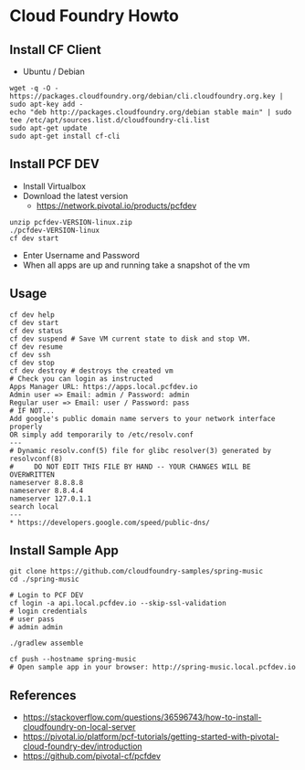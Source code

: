 # Cloud Foundry Howto

## Install CF Client
* Ubuntu / Debian
```
wget -q -O - https://packages.cloudfoundry.org/debian/cli.cloudfoundry.org.key | sudo apt-key add -
echo "deb http://packages.cloudfoundry.org/debian stable main" | sudo tee /etc/apt/sources.list.d/cloudfoundry-cli.list
sudo apt-get update
sudo apt-get install cf-cli
```

## Install PCF DEV
* Install Virtualbox
* Download the latest version
  * https://network.pivotal.io/products/pcfdev
```
unzip pcfdev-VERSION-linux.zip
./pcfdev-VERSION-linux
cf dev start
```
* Enter Username and Password
* When all apps are up and running take a snapshot of the vm 

## Usage
```
cf dev help
cf dev start
cf dev status
cf dev suspend # Save VM current state to disk and stop VM.
cf dev resume
cf dev ssh
cf dev stop
cf dev destroy # destroys the created vm
# Check you can login as instructed
Apps Manager URL: https://apps.local.pcfdev.io
Admin user => Email: admin / Password: admin
Regular user => Email: user / Password: pass
# IF NOT...
Add google's public domain name servers to your network interface properly
OR simply add temporarily to /etc/resolv.conf
---
# Dynamic resolv.conf(5) file for glibc resolver(3) generated by resolvconf(8)
#     DO NOT EDIT THIS FILE BY HAND -- YOUR CHANGES WILL BE OVERWRITTEN
nameserver 8.8.8.8
nameserver 8.8.4.4
nameserver 127.0.1.1
search local
---
* https://developers.google.com/speed/public-dns/
```

## Install Sample App
```
git clone https://github.com/cloudfoundry-samples/spring-music
cd ./spring-music

# Login to PCF DEV
cf login -a api.local.pcfdev.io --skip-ssl-validation
# login credentials
# user pass
# admin admin

./gradlew assemble

cf push --hostname spring-music
# Open sample app in your browser: http://spring-music.local.pcfdev.io
```



## References
* https://stackoverflow.com/questions/36596743/how-to-install-cloudfoundry-on-local-server
* https://pivotal.io/platform/pcf-tutorials/getting-started-with-pivotal-cloud-foundry-dev/introduction
* https://github.com/pivotal-cf/pcfdev
